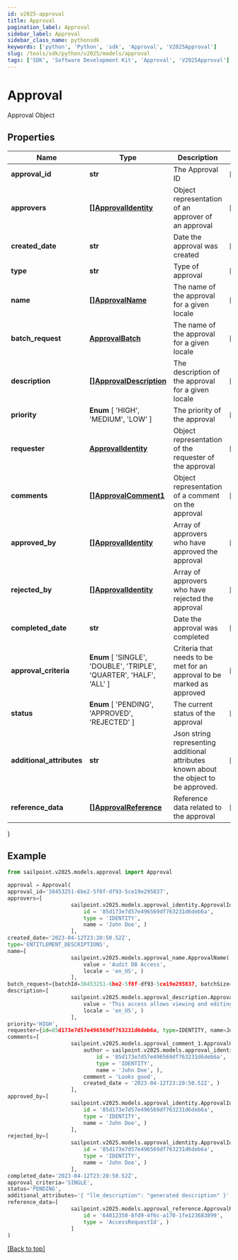 ```yaml
---
id: v2025-approval
title: Approval
pagination_label: Approval
sidebar_label: Approval
sidebar_class_name: pythonsdk
keywords: ['python', 'Python', 'sdk', 'Approval', 'V2025Approval'] 
slug: /tools/sdk/python/v2025/models/approval
tags: ['SDK', 'Software Development Kit', 'Approval', 'V2025Approval']
---
```


# Approval

Approval Object

## Properties

Name | Type | Description | Notes
------------ | ------------- | ------------- | -------------
**approval_id** | **str** | The Approval ID | [optional] 
**approvers** | [**[]ApprovalIdentity**](approval-identity) | Object representation of an approver of an approval | [optional] 
**created_date** | **str** | Date the approval was created | [optional] 
**type** | **str** | Type of approval | [optional] 
**name** | [**[]ApprovalName**](approval-name) | The name of the approval for a given locale | [optional] 
**batch_request** | [**ApprovalBatch**](approval-batch) | The name of the approval for a given locale | [optional] 
**description** | [**[]ApprovalDescription**](approval-description) | The description of the approval for a given locale | [optional] 
**priority** |  **Enum** [  'HIGH',    'MEDIUM',    'LOW' ] | The priority of the approval | [optional] 
**requester** | [**ApprovalIdentity**](approval-identity) | Object representation of the requester of the approval | [optional] 
**comments** | [**[]ApprovalComment1**](approval-comment1) | Object representation of a comment on the approval | [optional] 
**approved_by** | [**[]ApprovalIdentity**](approval-identity) | Array of approvers who have approved the approval | [optional] 
**rejected_by** | [**[]ApprovalIdentity**](approval-identity) | Array of approvers who have rejected the approval | [optional] 
**completed_date** | **str** | Date the approval was completed | [optional] 
**approval_criteria** |  **Enum** [  'SINGLE',    'DOUBLE',    'TRIPLE',    'QUARTER',    'HALF',    'ALL' ] | Criteria that needs to be met for an approval to be marked as approved | [optional] 
**status** |  **Enum** [  'PENDING',    'APPROVED',    'REJECTED' ] | The current status of the approval | [optional] 
**additional_attributes** | **str** | Json string representing additional attributes known about the object to be approved. | [optional] 
**reference_data** | [**[]ApprovalReference**](approval-reference) | Reference data related to the approval | [optional] 
}

## Example

```python
from sailpoint.v2025.models.approval import Approval

approval = Approval(
approval_id='38453251-6be2-5f8f-df93-5ce19e295837',
approvers=[
                    sailpoint.v2025.models.approval_identity.ApprovalIdentity(
                        id = '85d173e7d57e496569df763231d6deb6a', 
                        type = 'IDENTITY', 
                        name = 'John Doe', )
                    ],
created_date='2023-04-12T23:20:50.52Z',
type='ENTITLEMENT_DESCRIPTIONS',
name=[
                    sailpoint.v2025.models.approval_name.ApprovalName(
                        value = 'Audit DB Access', 
                        locale = 'en_US', )
                    ],
batch_request={batchId=38453251-6be2-5f8f-df93-5ce19e295837, batchSize=100},
description=[
                    sailpoint.v2025.models.approval_description.ApprovalDescription(
                        value = 'This access allows viewing and editing of workflow resource', 
                        locale = 'en_US', )
                    ],
priority='HIGH',
requester={id=85d173e7d57e496569df763231d6deb6a, type=IDENTITY, name=John Doe},
comments=[
                    sailpoint.v2025.models.approval_comment_1.ApprovalComment_1(
                        author = sailpoint.v2025.models.approval_identity.ApprovalIdentity(
                            id = '85d173e7d57e496569df763231d6deb6a', 
                            type = 'IDENTITY', 
                            name = 'John Doe', ), 
                        comment = 'Looks good', 
                        created_date = '2023-04-12T23:20:50.52Z', )
                    ],
approved_by=[
                    sailpoint.v2025.models.approval_identity.ApprovalIdentity(
                        id = '85d173e7d57e496569df763231d6deb6a', 
                        type = 'IDENTITY', 
                        name = 'John Doe', )
                    ],
rejected_by=[
                    sailpoint.v2025.models.approval_identity.ApprovalIdentity(
                        id = '85d173e7d57e496569df763231d6deb6a', 
                        type = 'IDENTITY', 
                        name = 'John Doe', )
                    ],
completed_date='2023-04-12T23:20:50.52Z',
approval_criteria='SINGLE',
status='PENDING',
additional_attributes='{ "llm_description": "generated description" }',
reference_data=[
                    sailpoint.v2025.models.approval_reference.ApprovalReference(
                        id = '64012350-8fd9-4f6c-a170-1fe123683899', 
                        type = 'AccessRequestId', )
                    ]
)

```
[[Back to top]](#) 

